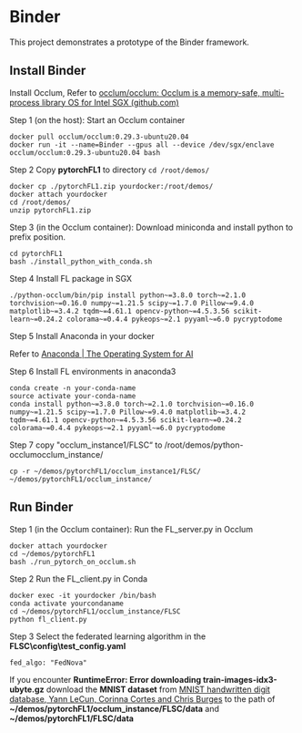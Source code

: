 # Binder

This project demonstrates a prototype of the Binder framework.

## Install Binder

Install Occlum, Refer to [occlum/occlum: Occlum is a memory-safe, multi-process library OS for Intel SGX (github.com)](https://github.com/occlum/occlum/tree/master)

Step 1 (on the host): Start an Occlum container
```
docker pull occlum/occlum:0.29.3-ubuntu20.04
docker run -it --name=Binder --gpus all --device /dev/sgx/enclave occlum/occlum:0.29.3-ubuntu20.04 bash
```

Step 2  Copy **pytorchFL1** to directory  `cd /root/demos/`

```
docker cp ./pytorchFL1.zip yourdocker:/root/demos/
docker attach yourdocker
cd /root/demos/
unzip pytorchFL1.zip
```

Step 3 (in the Occlum container): Download miniconda and install python to prefix position.

```
cd pytorchFL1
bash ./install_python_with_conda.sh
```

Step 4 Install FL package in SGX

```
./python-occlum/bin/pip install python~=3.8.0 torch~=2.1.0 torchvision~=0.16.0 numpy~=1.21.5 scipy~=1.7.0 Pillow~=9.4.0 matplotlib~=3.4.2 tqdm~=4.61.1 opencv-python~=4.5.3.56 scikit-learn~=0.24.2 colorama~=0.4.4 pykeops~=2.1 pyyaml~=6.0 pycryptodome
```

Step 5 Install Anaconda in your docker

Refer to [Anaconda | The Operating System for AI](https://www.anaconda.com/)

Step 6 Install FL environments in anaconda3 

```
conda create -n your-conda-name
source activate your-conda-name
conda install python~=3.8.0 torch~=2.1.0 torchvision~=0.16.0 numpy~=1.21.5 scipy~=1.7.0 Pillow~=9.4.0 matplotlib~=3.4.2 tqdm~=4.61.1 opencv-python~=4.5.3.56 scikit-learn~=0.24.2 colorama~=0.4.4 pykeops~=2.1 pyyaml~=6.0 pycryptodome
```

Step 7 copy "occlum_instance1/FLSC“  to /root/demos/python-occlumocclum_instance/

`cp -r ~/demos/pytorchFL1/occlum_instance1/FLSC/ ~/demos/pytorchFL1/occlum_instance/`

## Run Binder

Step 1 (in the Occlum container): Run the FL_server.py in Occlum

```
docker attach yourdocker
cd ~/demos/pytorchFL1
bash ./run_pytorch_on_occlum.sh
```

Step 2 Run the FL_client.py in Conda

```
docker exec -it yourdocker /bin/bash
conda activate yourcondaname
cd ~/demos/pytorchFL1/occlum_instance/FLSC
python fl_client.py
```

Step 3 Select the federated learning algorithm in the **FLSC\config\test_config.yaml**

`fed_algo: "FedNova"`





If you encounter  **RuntimeError: Error downloading train-images-idx3-ubyte.gz**   download the **MNIST dataset** from [MNIST handwritten digit database, Yann LeCun, Corinna Cortes and Chris Burges](https://yann.lecun.com/exdb/mnist/)  to the path of **~/demos/pytorchFL1/occlum_instance/FLSC/data** and  **~/demos/pytorchFL1/FLSC/data** 
